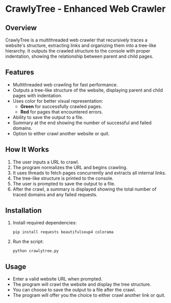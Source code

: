 # CrawlyTree - Enhanced Web Crawler

## Overview
CrawlyTree is a multithreaded web crawler that recursively traces a website's structure, extracting links and organizing them into a tree-like hierarchy. It outputs the crawled structure to the console with proper indentation, showing the relationship between parent and child pages.

## Features
- Multithreaded web crawling for fast performance.
- Outputs a tree-like structure of the website, displaying parent and child pages with indentation.
- Uses color for better visual representation:
  - **Green** for successfully crawled pages.
  - **Red** for pages that encountered errors.
- Ability to save the output to a file.
- Summary at the end showing the number of successful and failed domains.
- Option to either crawl another website or quit.

## How It Works
1. The user inputs a URL to crawl.
2. The program normalizes the URL and begins crawling.
3. It uses threads to fetch pages concurrently and extracts all internal links.
4. The tree-like structure is printed to the console.
5. The user is prompted to save the output to a file.
6. After the crawl, a summary is displayed showing the total number of traced domains and any failed requests.

## Installation
1. Install required dependencies:
   ```
   pip install requests beautifulsoup4 colorama
   ```

2. Run the script:
   ```
   python crawlytree.py
   ```

## Usage
- Enter a valid website URL when prompted.
- The program will crawl the website and display the tree structure.
- You can choose to save the output to a file after the crawl.
- The program will offer you the choice to either crawl another link or quit.

